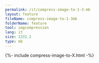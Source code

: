 ```yaml
---
permalink: /it/compress-image-to-1-3-mb
layout: feature
fileName: compress-image-to-1-3mb
folderName: feature
tool: imgcompression
lang: it
size: 1331.2
type: mb
---
```


{%- include compress-image-to-X.html -%}
